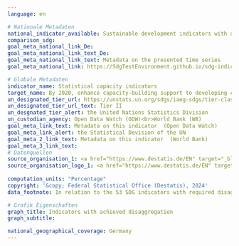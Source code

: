 ```yaml
---
language: en    

# Nationale Metadaten    
national_indicator_available: Sustainable development indicators with achieved disaggregation when relevant to the indicator title    
comparison_sdg:     
goal_meta_national_link_De: 
goal_meta_national_link_text_De: 
goal_meta_national_link_text: Metadata on the presented time series
goal_meta_national_link: https://SdgTestEnvironment.github.io/sdg-indicators/public/Meta/17.18.1.pdf    

# Globale Metadaten    
indicator_name: Statistical capacity indicators    
target_name: By 2020, enhance capacity-building support to developing countries, including for least developed countries and small island developing States, to increase significantly the availability of high-quality, timely and reliable data disaggregated by income, gender, age, race, ethnicity, migratory status, disability, geographic location and other characteristics relevant in national contexts    
un_designated_tier_url: https://unstats.un.org/sdgs/iaeg-sdgs/tier-classification/    
un_designated_tier_url_text: Tier II    
un_desgnated_tier_alert: the United Nations Statistics Division    
un_custodian_agency: Open Data Watch (ODW)<br>World Bank (WB)    
goal_meta_link_text: Metadata on this indicator  (Open Data Watch)    
goal_meta_link_alert: the Statistical Devision of the UN    
goal_meta_2_link_text: Metadata on this indicator  (World Bank)    
goal_meta_3_link_text:         
# Datenquellen
source_organisation_1: <a href="https://www.destatis.de/EN" target="_blank"> Federal Statistical Office (Destatis) </a>
source_organisation_logo_1: <a href="https://www.destatis.de/EN" target="_blank"><img src="https://sdg-indikatoren.de/public/OrgImgEn/destatis.png" alt="Logo destatis" style="height:60px; width:148px"/></a>
    
computation_units: "Percentage"    
copyright: '&copy; Federal Statistical Office (Destatis), 2024'    
data_footnote: In relation to the 53 SDG indicators with required disaggregations in the title.    

# Grafik Eigenschaften    
graph_title: Indicators with achieved disaggregation
graph_subtitle:     

national_geographical_coverage: Germany    
---
```


<span></span>